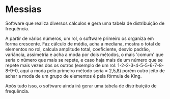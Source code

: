 # Messias
 Software que realiza diversos cálculos e gera uma tabela de distribuição de frequência.

A partir de vários números, um rol, o software primeiro os organiza em forma crescente.
Faz cálculo de média, acha a mediana, mostra o total de elementos no rol, calcula amplitude total, coeficiente, desvio padrão, variância, assimetria e acha a moda por dois métodos, o mais 'comum' que seria o número que mais se repete, e caso haja mais de um número que se repete mais vezes dos os outros (exemplo de um rol: 1-2-2-3-4-5-5-6-7-8-8-9-0, aqui a moda pelo primeiro método seria = 2,5,8) porém outro jeito de achar a moda de um grupo de elementos é pela fórmula de King.

Após tudo isso, o software ainda irá gerar uma tabela de distribuição de frequência. 
